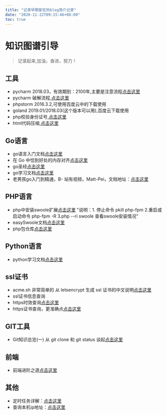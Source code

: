 ```yaml
---
title: "记录早期爱狂热blog简介记录"
date: "2020-11-22T09:15:46+08:00"
toc: true
---
```



# 知识图谱引导

> 记录起来,加油，奋进，努力！

## 工具

- pycharm 2018.03，有效期到：2100年,主要是注意流程[点击这里](https://www.jb51.net/article/178076.html)
- pycharm 破解流程,[点击这里](https://www.cnblogs.com/yjd_hycf_space/p/9110550.html)
- phpstorm 2016.3.2,可使用百度云中的下载使用
- goland 2019.01/2018.03(这个版本可以用),百度云下载使用
- php校验身份证号,[点击这里](https://www.cnblogs.com/itbsl/p/11282677.html)
- html代码压缩,[点击这里](https://www.sojson.com/jshtml.html)

## Go语言

- go语言入门文档[点击这里](https://learnku.com/docs/the-way-to-go)
- 在 Go 中恰到好处的内存对齐[点击这里](https://segmentfault.com/a/1190000017527311?utm_campaign=studygolang.com&utm_medium=studygolang.com&utm_source=studygolang.com)
- go圣经[点击这里](https://docs.hundan.org/gopl-zh/)
- go学习文档[点击这里](https://bajins.com/)
- 老男孩go入门到精通，B- 站有视频，Matt-Pei，文档地址：[点击这里](https://www.liwenzhou.com/posts/Go)

## PHP语言

- php中安装swoole扩展[点击这里](https://wiki.swoole.com/wiki/page/6.html) "说明：1. 停止命令 pkill php-fpm 2.重启或启动命令 php-fpm -R 3.php --ri swoole 查看swoole安装情况"
- easySwoole文档[点击这里](https://www.easyswoole.com/Introduction/environment.html)
- php包仓库[点击这里](https://packagist.org/)

## Python语言

- python学习文档[点击这里](https://www.runoob.com/python3/python3-tutorial.html)

## ssl证书

- acme.sh 非常简单的 从 letsencrypt 生成 ssl 证书的中文说明[点击这里](https://github.com/Neilpang/acme.sh/wiki/%E8%AF%B4%E6%98%8E)
- ssl证书信息查询
- https时效查询[点击这里](https://myssl.com/)
- https证书查询，更准确点[点击这里](http://web.chacuo.net/netsslcheck/)

## GIT工具

- Git知识总览(一) 从 git clone 和 git status 谈起[点击这里](https://www.cnblogs.com/ludashi/p/8052739.html)
## 前端

- 前端进阶之道[点击这里](https://yuchengkai.cn/docs/frontend/#%E9%98%B2%E6%8A%96)

## 其他

- 定时任务详解：[点击这里](https://www.cnblogs.com/intval/p/5763929.html)
- 查询本机ip地址：[点击这里](http://ip.tool.chinaz.com/)
